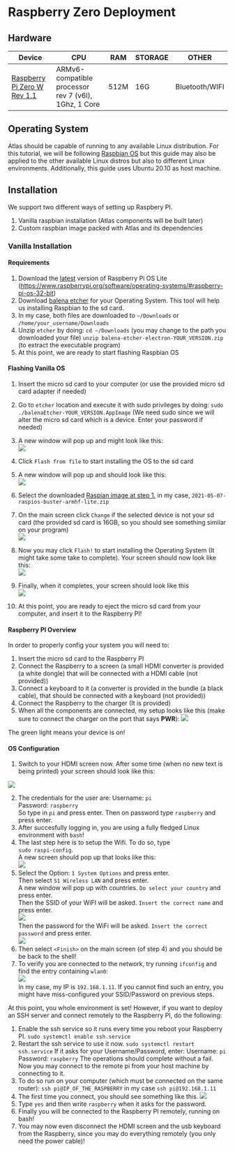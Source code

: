 # Raspberry Zero Deployment
## Hardware
| Device                      	| CPU                                                  	| RAM  	| STORAGE 	| OTHER 	|
|-----------------------------	|------------------------------------------------------	|------	|---------	|-------	|
| [Raspberry Pi Zero W Rev 1.1](https://thepihut.com/products/raspberry-pi-zero-wh-starter-kit) 	| ARMv6-compatible processor rev 7 (v6l), 1Ghz, 1 Core 	| 512M 	| 16G     	|Bluetooth/WIFI|


## Operating System
Atlas should be capable of running to any available Linux distribution.
For this tutorial, we will be following [Raspbian OS](https://www.raspbian.org/) but this guide may also be applied to the other 
available Linux distros but also to different Linux environments. Additionally, this guide uses Ubuntu 20.10 as host machine.

## Installation
We support two different ways of setting up Raspbery PI.
1.  Vanilla raspbian installation (Atlas components will be built later) 
2.  Custom raspbian image packed with Atlas and its dependencies

### Vanilla Installation
#### Requirements
1. Download the [latest](https://downloads.raspberrypi.org/raspios_lite_armhf/images/raspios_lite_armhf-2021-05-28/2021-05-07-raspios-buster-armhf-lite.zip) version of Raspberry Pi OS Lite (https://www.raspberrypi.org/software/operating-systems/#raspberry-pi-os-32-bit)
2. Download [balena etcher](https://www.balena.io/etcher/) for your Operating System. This tool will help us installing Raspbian to the sd card.
3. In my case, both files are downloaded to `~/Downloads` or `/home/your_username/Downloads`
4. Unzip `etcher` by doing:
    `cd ~/Downloads` (you may change to the path you downloaded your file)
    `unzip balena-etcher-electron-YOUR_VERSION.zip` (to extract the executable program)
5. At this point, we are ready to start flashing Raspbian OS

#### Flashing Vanilla OS
1. Insert the micro sd card to your computer (or use the provided micro sd card adapter if needed)
2. Go to `etcher` location and execute it with sudo privileges by doing:
`sudo ./balenaEtcher-YOUR_VERSION.AppImage` 
(We need sudo since we will alter the micro sd card which is a device. Enter your password if needed)
3. A new window will pop up and might look like this:  
![](https://raw.githubusercontent.com/dkarnikis/rpi_atlas_tutorial/main/etcher.png)  
4. Click `Flash from file` to start installing the OS to the sd card
5. A new window will pop up and should look like this:  
![](https://raw.githubusercontent.com/dkarnikis/rpi_atlas_tutorial/main/etcher_os.png)  
6. Select the downloaded [Raspian image at step 1.](#Requirements) in my case, `2021-05-07-raspios-buster-armhf-lite.zip`
7. On the main screen click `Change` if the selected device is not your sd card (the provided sd card is 16GB, so you should see something similar on your program)  
![](https://raw.githubusercontent.com/dkarnikis/rpi_atlas_tutorial/main/etcher.png)  
8. Now you may click `Flash!` to start installing the Operating System (It might take some take to complete).
Your screen should now look like this:  
![](https://raw.githubusercontent.com/dkarnikis/rpi_atlas_tutorial/main/etcher_flash.png)  
9. Finally, when it completes, your screen should look like this  
![](https://raw.githubusercontent.com/dkarnikis/rpi_atlas_tutorial/main/etcher_complete.png)

10. At this point, you are ready to eject the micro sd card from your computer, and insert it to the Raspberry PI!

#### Raspberry PI Overview
In order to properly config your system you will need to:
1. Insert the micro sd card to the Raspberry PI
2. Connect the Raspberry to a screen (a small HDMI converter is provided (a white dongle) that will be connected with a HDMI cable (not provided))
3. Connect a keyboard to it (a converter is provided in the bundle (a black cable), that should be connected with a keyboard (not provided))
4. Connect the Raspberry to the charger (It is provided)
5. When all the components are connected, my setup looks like this (make sure to connect the charger on the port that says **PWR**):
![](https://raw.githubusercontent.com/dkarnikis/rpi_atlas_tutorial/main/rpi.png)

The green light means your device is on!

#### OS Configuration
1. Switch to your HDMI screen now. After some time (when no new text is being printed) your screen should look like this:

![](https://raw.githubusercontent.com/dkarnikis/rpi_atlas_tutorial/main/screen.jpg)

2. The credentials for the user are:
Username: `pi`  
Password: `raspberry`  
So type in `pi` and press enter. Then on password type `raspberry` and press enter.  
3. After succesfully logging in, you are using a fully fledged Linux environment with `bash`!  
4. The last step here is to setup the Wifi. To do so, type  
`sudo raspi-config`.  
A new screen should pop up that looks like this:  
![](https://raw.githubusercontent.com/dkarnikis/rpi_atlas_tutorial/main/raspi.jpg)  
5. Select the Option: `1 System Options` and press enter.  
Then select `S1 Wireless LAN` and press enter.  
A new window will pop up with countries. `Do select your country` and press enter.  
Then the SSID of your WiFI will be asked. `Insert the correct name` and press enter.  
![](https://raw.githubusercontent.com/dkarnikis/rpi_atlas_tutorial/main/ssid.png)  
Then the password for the WiFi will be asked. `Insert the correct password` and press enter.  
![](https://raw.githubusercontent.com/dkarnikis/rpi_atlas_tutorial/main/pass.jpg)  
6. Then select `<Finish>` on the main screen (of step 4) and you should be be back to the shell!
7. To verify you are connected to the network, try running `ifconfig` and find the entry containing `wlan0`:  
![](https://raw.githubusercontent.com/dkarnikis/rpi_atlas_tutorial/main/wlan0.png)  
In my case, my IP is `192.168.1.11`. 
If you cannot find such an entry, you might have miss-configured your SSID/Password on previous steps.

At this point, you whole environment is set! However, if you want to deploy an SSH server and connect remotely to the Raspberry PI,
do the following:
1. Enable the ssh service so it runs every time you reboot your Raspberry PI. 
`sudo systemctl enable ssh.service`
2. Restart the ssh service to use it now.
`sudo systemctl restart ssh.service`
If it asks for your Username/Password, enter:
Username: `pi`
Password: `raspberry`
The operations should complete without a fail.
Now you may connect to the remote pi from your host machine by connecting to it. 
3. To do so run on your computer (which must be connected on the same router):
`ssh pi@IP_OF_THE_RASPBERRY` in my case 
`ssh pi@192.168.1.11`
4. The first time you connect, you should see something like this.
![](https://raw.githubusercontent.com/dkarnikis/rpi_atlas_tutorial/main/ssh.png)
5. Type `yes` and then write `raspberry` when it asks for the password.
6. Finally you will be connected to the Raspberry PI remotely, running on bash!
7. You may now even disconnect the HDMI screen and the usb keyboard from the Raspberry, since you may do everything remotely (you only need the power cable)!
